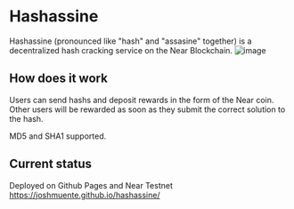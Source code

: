 # Hashassine
Hashassine (pronounced like "hash" and "assasine" together) is a decentralized hash cracking service on the Near Blockchain.
![image](https://user-images.githubusercontent.com/39901876/171377702-5e99557e-63b8-4555-b321-3e9e060a975e.png)


## How does it work
Users can send hashs and deposit rewards in the form of the Near coin. Other users will be rewarded as soon as they submit the correct solution to the hash.

MD5 and SHA1 supported.

## Current status
Deployed on Github Pages and Near Testnet
https://joshmuente.github.io/hashassine/
